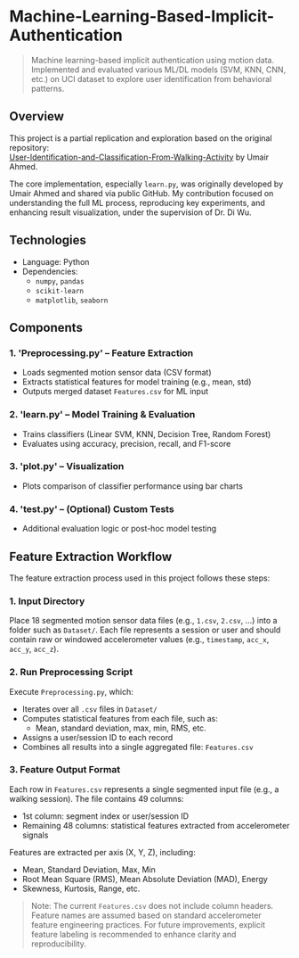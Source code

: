 # Machine-Learning-Based-Implicit-Authentication
> Machine learning-based implicit authentication using motion data. Implemented and evaluated various ML/DL models (SVM, KNN, CNN, etc.) on UCI dataset to explore user identification from behavioral patterns.

## Overview
This project is a partial replication and exploration based on the original repository:  
[User-Identification-and-Classification-From-Walking-Activity](https://github.com/theumairahmed/User-Identification-and-Classification-From-Walking-Activity) by Umair Ahmed.

The core implementation, especially `learn.py`, was originally developed by Umair Ahmed and shared via public GitHub. My contribution focused on understanding the full ML process, reproducing key experiments, and enhancing result visualization, under the supervision of Dr. Di Wu.

## Technologies
- Language: Python
- Dependencies:
  - `numpy`, `pandas`
  - `scikit-learn`
  - `matplotlib`, `seaborn`

## Components

### 1. 'Preprocessing.py' – Feature Extraction
- Loads segmented motion sensor data (CSV format)
- Extracts statistical features for model training (e.g., mean, std)
- Outputs merged dataset `Features.csv` for ML input

### 2. 'learn.py' – Model Training & Evaluation
- Trains classifiers (Linear SVM, KNN, Decision Tree, Random Forest)
- Evaluates using accuracy, precision, recall, and F1-score

### 3. 'plot.py' – Visualization
- Plots comparison of classifier performance using bar charts

### 4. 'test.py' – (Optional) Custom Tests
- Additional evaluation logic or post-hoc model testing

## Feature Extraction Workflow
The feature extraction process used in this project follows these steps:

### 1. Input Directory
Place 18 segmented motion sensor data files (e.g., `1.csv`, `2.csv`, ...) into a folder such as `Dataset/`. Each file represents a session or user and should contain raw or windowed accelerometer values (e.g., `timestamp`, `acc_x`, `acc_y`, `acc_z`).

### 2. Run Preprocessing Script
Execute `Preprocessing.py`, which:
  - Iterates over all `.csv` files in `Dataset/`
  - Computes statistical features from each file, such as:
    - Mean, standard deviation, max, min, RMS, etc.
  - Assigns a user/session ID to each record
  - Combines all results into a single aggregated file: `Features.csv`

### 3. Feature Output Format
Each row in `Features.csv` represents a single segmented input file (e.g., a walking session). The file contains 49 columns:
  - 1st column: segment index or user/session ID
  - Remaining 48 columns: statistical features extracted from accelerometer signals

Features are extracted per axis (X, Y, Z), including:
  - Mean, Standard Deviation, Max, Min
  - Root Mean Square (RMS), Mean Absolute Deviation (MAD), Energy
  - Skewness, Kurtosis, Range, etc.

> Note: The current `Features.csv` does not include column headers. Feature names are assumed based on standard accelerometer feature engineering practices. For future improvements, explicit feature labeling is recommended to enhance clarity and reproducibility.
